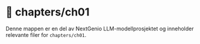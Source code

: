 # 📁 chapters/ch01

Denne mappen er en del av NextGenio LLM-modellprosjektet og inneholder relevante filer for `chapters/ch01`.